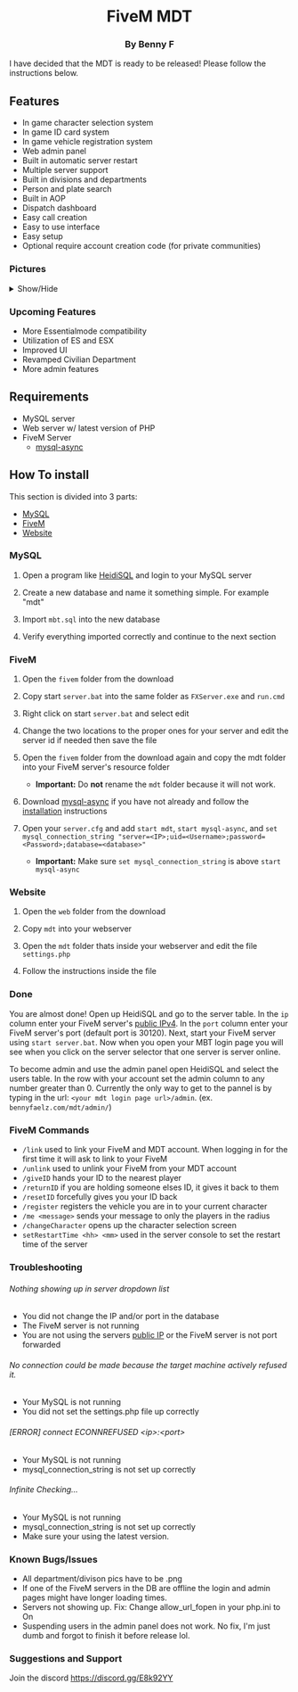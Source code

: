<p align="center">
<h1 align="center">FiveM MDT</h1>
<h3 align="center">By Benny F</h3>
</p>

I have decided that the MDT is ready to be released! Please follow the instructions below.


## Features
- In game character selection system
- In game ID card system
- In game vehicle registration system
- Web admin panel
- Built in automatic server restart
- Multiple server support
- Built in divisions and departments
- Person and plate search
- Built in AOP
- Dispatch dashboard
- Easy call creation
- Easy to use interface
- Easy setup
- Optional require account creation code (for private communities)

### Pictures
<details>
     <summary>Show/Hide</summary>
  
  ### Login
  ![Login](https://i.imgur.com/neKVkUX.png)
    
  ### Create Account
  ![Create](https://i.imgur.com/E997Dp4.png)
      
  ### Departments
  ![Departments](https://i.imgur.com/BOznQNf.png)
        
  ### Law Enforcement Divisions
  ![Departments](https://i.imgur.com/iUNfiD4.png)
  
  ### Law Enforcement Call
  ![Call](https://i.imgur.com/rFD1Ua6.png)
  
  ### Law Enforcement Name Search
  ![Search](https://i.imgur.com/iPrE2Ts.png)
    
  ### Law Enforcement Citation
  ![Ticket](https://i.imgur.com/Z5GvBRg.png)
      
  ### Law Enforcement Dispatch
  ![Dispatch](https://i.imgur.com/Z5GvBRg.png)
  
  ### Civilian
  ![Civilian](https://i.imgur.com/UCwNLdE.png)
        
  ### Admin Pannel Server List
  ![Admin1](https://i.imgur.com/Ar8zZXe.png)
          
  ### Admin Pannel Server Options
  ![Admin2](https://i.imgur.com/VHc0sFG.png)
            
  ### Admin Pannel User Controls
  ![Admin3](https://i.imgur.com/6PReeiw.png)
              
  
</details>

### Upcoming Features
- More Essentialmode compatibility
- Utilization of ES and ESX
- Improved UI
- Revamped Civilian Department
- More admin features

## Requirements
- MySQL server
- Web server w/ latest version of PHP
- FiveM Server
     - [mysql-async](https://github.com/brouznouf/fivem-mysql-async)

## How To install
This section is divided into 3 parts:
- [MySQL](https://github.com/BennyFaelz/FiveM-MDT/blob/master/README.md#mysql)
- [FiveM](https://github.com/BennyFaelz/FiveM-MDT/blob/master/README.md#fivem)
- [Website](https://github.com/BennyFaelz/FiveM-MDT/blob/master/README.md#website)

### MySQL
1. Open a program like [HeidiSQL](https://www.heidisql.com/) and login to your MySQL server

2. Create a new database and name it something simple. For example "mdt"

3. Import `mbt.sql` into the new database

4. Verify everything imported correctly and continue to the next section

### FiveM
1. Open the `fivem` folder from the download

2. Copy start `server.bat` into the same folder as `FXServer.exe` and `run.cmd`

3. Right click on start `server.bat` and select edit

4. Change the two locations to the proper ones for your server and edit the server id if needed then save the file

5. Open the `fivem` folder from the download again and copy the mdt folder into your FiveM server's  resource folder

     - **Important:** Do **not** rename the `mdt` folder because it will not work.
     
6. Download [mysql-async](https://github.com/brouznouf/fivem-mysql-async) if you have not already and follow the [installation](https://github.com/brouznouf/fivem-mysql-async#installation) instructions

7. Open your `server.cfg` and add `start mdt`, `start mysql-async`, and `set mysql_connection_string "server=<IP>;uid=<Username>;password=<Password>;database=<database>"`
     - **Important:** Make sure `set mysql_connection_string` is above `start mysql-async`
     
### Website
1. Open the `web` folder from the download

2. Copy `mdt` into your webserver

3. Open the `mdt` folder thats inside your webserver and edit the file `settings.php`

4. Follow the instructions inside the file

### Done
You are almost done! Open up HeidiSQL and go to the server table. In the `ip` column enter your FiveM server's [public IPv4](https://www.whatismyip.com/). In the `port` column enter your FiveM server's port (default port is 30120). Next, start your FiveM server using `start server.bat`. Now when you open your MBT login page you will see when you click on the server selector that one server is server online.

To become admin and use the admin panel open HeidiSQL and select the users table. In the row with your account set the admin column to any number greater than 0. Currently the only way to get to the pannel is by typing in the url: `<your mdt login page url>/admin`. (ex. `bennyfaelz.com/mdt/admin/`)

### FiveM Commands
- `/link` used to link your FiveM and MDT account. When logging in for the first time it will ask to link to your FiveM
- `/unlink` used to unlink your FiveM from your MDT account
- `/giveID` hands your ID to the nearest player
- `/returnID` if you are holding someone elses ID, it gives it back to them
- `/resetID` forcefully gives you your ID back
- `/register` registers the vehicle you are in to your current character
- `/me <message>` sends your message to only the players in the radius
- `/changeCharacter` opens up the character selection screen
- `setRestartTime <hh> <mm>` used in the server console to set the restart time of the server

### Troubleshooting
###### Nothing showing up in server dropdown list
- You did not change the IP and/or port in the database
- The FiveM server is not running
- You are not using the servers [public IP](https://www.whatismyip.com/) or the FiveM server is not port forwarded

###### No connection could be made because the target machine actively refused it.
- Your MySQL is not running
- You did not set the settings.php file up correctly

###### \[ERROR\] connect ECONNREFUSED \<ip\>:\<port\>
- Your MySQL is not running
- mysql_connection_string is not set up correctly

###### Infinite Checking...
- Your MySQL is not running
- mysql_connection_string is not set up correctly
- Make sure your using the latest version.

### Known Bugs/Issues
- All department/divison pics have to be .png
- If one of the FiveM servers in the DB are offline the login and admin pages might have longer loading times.
- Servers not showing up. Fix: Change allow_url_fopen in your php.ini to On 
- Suspending users in the admin panel does not work. No fix, I'm just dumb and forgot to finish it before release lol.

### Suggestions and Support
Join the discord
https://discord.gg/E8k92YY
